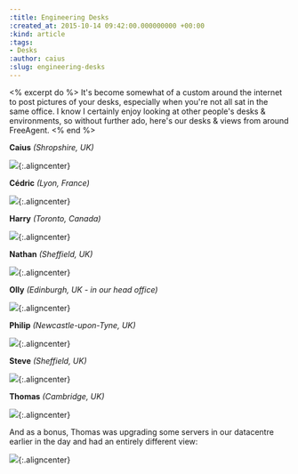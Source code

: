 ```yaml
---
:title: Engineering Desks
:created_at: 2015-10-14 09:42:00.000000000 +00:00
:kind: article
:tags:
- Desks
:author: caius
:slug: engineering-desks
---
```


<% excerpt do %>
It's become somewhat of a custom around the internet to post pictures of your desks, especially when you're not all sat in the same office. I know I certainly enjoy looking at other people's desks & environments, so without further ado, here's our desks & views from around FreeAgent.
<% end %>


**Caius** *(Shropshire, UK)*

![](/assets/images/2015/07-engineering-desks/desk_caius.jpg){:.aligncenter}


**Cédric** *(Lyon, France)*

![](/assets/images/2015/07-engineering-desks/desk_cedric.jpg){:.aligncenter}


**Harry** *(Toronto, Canada)*

![](/assets/images/2015/07-engineering-desks/desk_harry.jpg){:.aligncenter}


**Nathan** *(Sheffield, UK)*

![](/assets/images/2015/07-engineering-desks/desk_nathan.jpg){:.aligncenter}


**Olly** *(Edinburgh, UK - in our head office)*

![](/assets/images/2015/07-engineering-desks/desk_olly.jpg){:.aligncenter}


**Philip** *(Newcastle-upon-Tyne, UK)*

![](/assets/images/2015/07-engineering-desks/desk_phil.jpg){:.aligncenter}


**Steve** *(Sheffield, UK)*

![](/assets/images/2015/07-engineering-desks/desk_steve.jpg){:.aligncenter}


**Thomas** *(Cambridge, UK)*

![](/assets/images/2015/07-engineering-desks/desk_thomas.jpg){:.aligncenter}


And as a bonus, Thomas was upgrading some servers in our datacentre earlier in the day and had an entirely different view:

![](/assets/images/2015/07-engineering-desks/datacentre_thomas.jpg){:.aligncenter}
